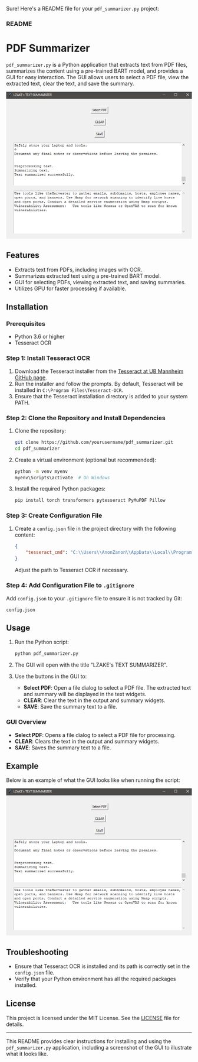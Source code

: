 Sure! Here's a README file for your `pdf_summarizer.py` project:

### README

# PDF Summarizer

`pdf_summarizer.py` is a Python application that extracts text from PDF files, summarizes the content using a pre-trained BART model, and provides a GUI for easy interaction. The GUI allows users to select a PDF file, view the extracted text, clear the text, and save the summary.

![Example](example.png)

## Features

- Extracts text from PDFs, including images with OCR.
- Summarizes extracted text using a pre-trained BART model.
- GUI for selecting PDFs, viewing extracted text, and saving summaries.
- Utilizes GPU for faster processing if available.

## Installation

### Prerequisites

- Python 3.6 or higher
- Tesseract OCR

### Step 1: Install Tesseract OCR

1. Download the Tesseract installer from the [Tesseract at UB Mannheim GitHub page](https://github.com/UB-Mannheim/tesseract/wiki).
2. Run the installer and follow the prompts. By default, Tesseract will be installed in `C:\Program Files\Tesseract-OCR`.
3. Ensure that the Tesseract installation directory is added to your system PATH.

### Step 2: Clone the Repository and Install Dependencies

1. Clone the repository:
   ```bash
   git clone https://github.com/yourusername/pdf_summarizer.git
   cd pdf_summarizer
   ```

2. Create a virtual environment (optional but recommended):
   ```bash
   python -m venv myenv
   myenv\Scripts\activate  # On Windows
   ```

3. Install the required Python packages:
   ```bash
   pip install torch transformers pytesseract PyMuPDF Pillow
   ```

### Step 3: Create Configuration File

1. Create a `config.json` file in the project directory with the following content:
   ```json
   {
       "tesseract_cmd": "C:\\Users\\AnonZanon\\AppData\\Local\\Programs\\Tesseract-OCR\\tesseract.exe"
   }
   ```
   Adjust the path to Tesseract OCR if necessary.

### Step 4: Add Configuration File to `.gitignore`

Add `config.json` to your `.gitignore` file to ensure it is not tracked by Git:

```gitignore
config.json
```

## Usage

1. Run the Python script:
   ```bash
   python pdf_summarizer.py
   ```

2. The GUI will open with the title "LZAKE's TEXT SUMMARIZER".

3. Use the buttons in the GUI to:
   - **Select PDF**: Open a file dialog to select a PDF file. The extracted text and summary will be displayed in the text widgets.
   - **CLEAR**: Clear the text in the output and summary widgets.
   - **SAVE**: Save the summary text to a file.

### GUI Overview

- **Select PDF**: Opens a file dialog to select a PDF file for processing.
- **CLEAR**: Clears the text in the output and summary widgets.
- **SAVE**: Saves the summary text to a file.

## Example

Below is an example of what the GUI looks like when running the script:

![Example](example.png)

## Troubleshooting

- Ensure that Tesseract OCR is installed and its path is correctly set in the `config.json` file.
- Verify that your Python environment has all the required packages installed.

## License

This project is licensed under the MIT License. See the [LICENSE](LICENSE) file for details.

---

This README provides clear instructions for installing and using the `pdf_summarizer.py` application, including a screenshot of the GUI to illustrate what it looks like.